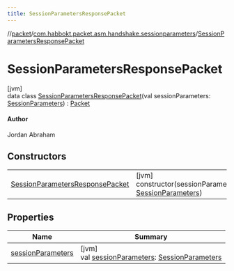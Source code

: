 ```yaml
---
title: SessionParametersResponsePacket
---
```

//[packet](../../../index.html)/[com.habbokt.packet.asm.handshake.sessionparameters](../index.html)/[SessionParametersResponsePacket](index.html)



# SessionParametersResponsePacket



[jvm]\
data class [SessionParametersResponsePacket](index.html)(val sessionParameters: [SessionParameters](../../../../api/api/com.habbokt.api.client.handshake/-session-parameters/index.html)) : [Packet](../../../../api/api/com.habbokt.api.packet/-packet/index.html)

#### Author



Jordan Abraham



## Constructors


| | |
|---|---|
| [SessionParametersResponsePacket](-session-parameters-response-packet.html) | [jvm]<br>constructor(sessionParameters: [SessionParameters](../../../../api/api/com.habbokt.api.client.handshake/-session-parameters/index.html)) |


## Properties


| Name | Summary |
|---|---|
| [sessionParameters](session-parameters.html) | [jvm]<br>val [sessionParameters](session-parameters.html): [SessionParameters](../../../../api/api/com.habbokt.api.client.handshake/-session-parameters/index.html) |

